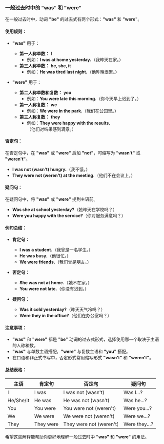 ### **一般过去时中的 "was" 和 "were"**

在一般过去时中，动词 **"be"** 的过去式有两个形式：**"was"** 和 **"were"**。

#### **使用规则：**

- **"was"** 用于：
  - **第一人称单数：** **I**
    - 例如：**I was at home yesterday.**（我昨天在家。）
  - **第三人称单数：** **he, she, it**
    - 例如：**He was tired last night.**（他昨晚很累。）

- **"were"** 用于：
  - **第二人称单数和复数：** **you**
    - 例如：**You were late this morning.**（你今天早上迟到了。）
  - **第一人称复数：** **we**
    - 例如：**We were in the park.**（我们在公园里。）
  - **第三人称复数：** **they**
    - 例如：**They were happy with the results.**（他们对结果感到满意。）

#### **否定句：**

在否定句中，在 **"was"** 或 **"were"** 后加 **"not"**，可缩写为 **"wasn't"** 或 **"weren't"**。

- **I was not (wasn't) hungry.**（我不饿。）
- **They were not (weren't) at the meeting.**（他们不在会议上。）

#### **疑问句：**

在疑问句中，将 **"was"** 或 **"were"** 提到主语前。

- **Was she at school yesterday?**（她昨天在学校吗？）
- **Were you happy with the service?**（你对服务满意吗？）

#### **例句总结：**

- **肯定句：**
  - **I was a student.**（我曾是一名学生。）
  - **He was busy.**（他很忙。）
  - **We were friends.**（我们曾是朋友。）

- **否定句：**
  - **She was not at home.**（她不在家。）
  - **You were not late.**（你没有迟到。）

- **疑问句：**
  - **Was it cold yesterday?**（昨天天气冷吗？）
  - **Were they in the office?**（他们在办公室吗？）

#### **注意事项：**

- **"was"** 和 **"were"** 都是 **"be"** 动词的过去式形式，选择使用哪一个取决于主语的人称和数。
- **"was"** 与单数主语搭配，**"were"** 与复数主语和 **"you"** 搭配。
- 在口语和非正式书写中，否定形式常用缩写形式 **"wasn't"** 和 **"weren't"**。

#### **总结表格：**

| 主语      | 肯定句    | 否定句                  | 疑问句        |
| --------- | --------- | ----------------------- | ------------- |
| I         | I was     | I was not (wasn't)      | Was I...?     |
| He/She/It | He was    | He was not (wasn't)     | Was he...?    |
| You       | You were  | You were not (weren't)  | Were you...?  |
| We        | We were   | We were not (weren't)   | Were we...?   |
| They      | They were | They were not (weren't) | Were they...? |

希望这些解释能帮助你更好地理解一般过去时中 **"was"** 和 **"were"** 的用法。